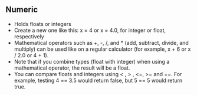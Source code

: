 Numeric
-----------
* Holds floats or integers
* Create a new one like this: x = 4 or x = 4.0, for integer or float, respectively
* Mathematical operators such as +, -, /, and * (add, subtract, divide, and multiply) can be used like on a regular calculator (for example, x + 6 or x / 2.0 or 4 + 1).
* Note that if you combine types (float with integer) when using a mathematical operator, the result will be a float.
* You can compare floats and integers using < , > , <=, >= and ==. For example, testing 4 == 3.5 would return false, but 5 == 5 would return true.
